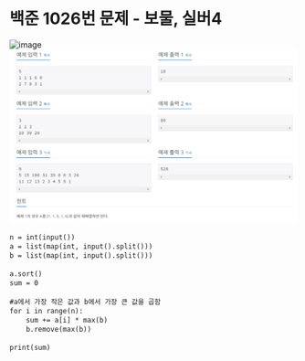 # 백준 1026번 문제 - 보물, 실버4

![image](./image/1026번.png)
![image](./image/1026_2.png)
```
n = int(input())
a = list(map(int, input().split()))
b = list(map(int, input().split()))

a.sort()
sum = 0

#a에서 가장 작은 값과 b에서 가장 큰 값을 곱함
for i in range(n):
    sum += a[i] * max(b)
    b.remove(max(b))

print(sum)

```
